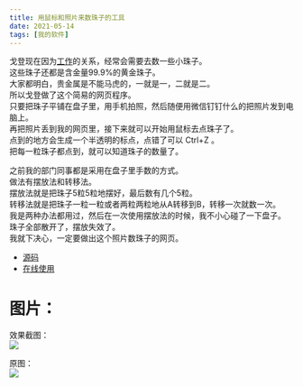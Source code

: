 ```yaml
---
title: 用鼠标和照片来数珠子的工具
date: 2021-05-14
tags: [我的软件]
---
```

戈登现在因为[工作](https://weibo.com/5977985000/K9aIJDdTU)的关系，经常会需要去数一些小珠子。  
这些珠子还都是含金量99.9%的黄金珠子。  
大家都明白，贵金属是不能马虎的，一就是一，二就是二。  
所以戈登做了这个简易的网页程序。  
只要把珠子平铺在盘子里，用手机拍照，然后随便用微信钉钉什么的把照片发到电脑上。  
再把照片丢到我的网页里，接下来就可以开始用鼠标去点珠子了。  
点到的地方会生成一个半透明的标点，点错了可以 Ctrl+Z 。   
把每一粒珠子都点到，就可以知道珠子的数量了。  

之前我的部门同事都是采用在盘子里手数的方式。   
做法有摆放法和转移法。    
摆放法就是把珠子5粒5粒地摆好，最后数有几个5粒。    
转移法就是把珠子一粒一粒或者两粒两粒地从A转移到B，转移一次就数一次。   
我是两种办法都用过，然后在一次使用摆放法的时候，我不小心碰了一下盘子。    
珠子全部散开了，摆放失效了。   
我就下决心，一定要做出这个照片数珠子的网页。   

- [源码](https://github.com/gordonwalkedby/pointcounter)   
- [在线使用](https://pct.walkedby.com/)   

# 图片：
效果截图：  
![](https://z3.ax1x.com/2021/05/12/gdJ5M4.png)   

原图：    
![](https://z3.ax1x.com/2021/05/12/gdJWGT.png)   


